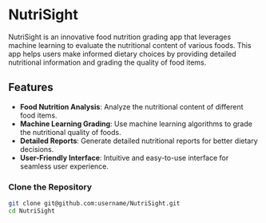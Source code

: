 # NutriSight

NutriSight is an innovative food nutrition grading app that leverages machine learning to evaluate the nutritional content of various foods. This app helps users make informed dietary choices by providing detailed nutritional information and grading the quality of food items.

## Features

- **Food Nutrition Analysis**: Analyze the nutritional content of different food items.
- **Machine Learning Grading**: Use machine learning algorithms to grade the nutritional quality of foods.
- **Detailed Reports**: Generate detailed nutritional reports for better dietary decisions.
- **User-Friendly Interface**: Intuitive and easy-to-use interface for seamless user experience.


### Clone the Repository

```bash
git clone git@github.com:username/NutriSight.git
cd NutriSight
